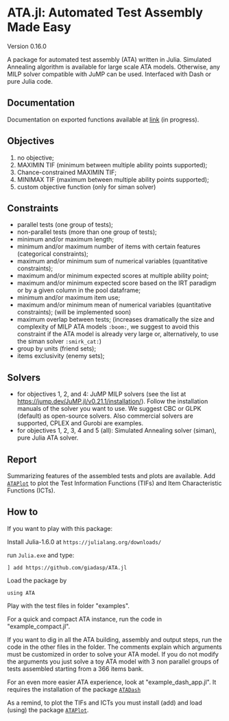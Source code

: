 # ATA.jl: Automated Test Assembly Made Easy

Version 0.16.0

A package for automated test assembly (ATA) written in Julia.
Simulated Annealing algorithm is available for large scale ATA models.
Otherwise, any MILP solver compatible with JuMP can be used.
Interfaced with Dash or pure Julia code.

## Documentation

Documentation on exported functions available at [link](https://giadasp.github.io/ATA.jl/docs) (in progress).

## Objectives

1. no objective;
2. MAXIMIN TIF (minimum between multiple ability points supported);
3. Chance-constrained MAXIMIN TIF;
4. MINIMAX TIF (maximum between multiple ability points supported);
5. custom objective function (only for siman solver)

## Constraints

- parallel tests (one group of tests);
- non-parallel tests (more than one group of tests);
- minimum and/or maximum length;
- minimum and/or maximum number of items with certain features (categorical constraints);
- maximum and/or minimum sum of numerical variables (quantitative constraints);
- maximum and/or minimum expected scores at multiple ability point; 
- maximum and/or minimum expected score based on the IRT paradigm or by a given column in the pool dataframe;
- minimum and/or maximum item use;
- maximum and/or minimum mean of numerical variables (quantitative constraints); (will be implemented soon)
- maximum overlap between tests; (increases dramatically the size and complexity of MILP ATA models `:boom:`, we suggest to avoid this constraint if the ATA model is already very large or, alternatively, to use the siman solver `:smirk_cat:`)
- group by units (friend sets);
- items exclusivity (enemy sets);

## Solvers

- for objectives 1, 2, and 4: JuMP MILP solvers (see the list at https://jump.dev/JuMP.jl/v0.21.1/installation/). Follow the installation manuals of the solver you want to use. We suggest CBC or GLPK (default) as open-source solvers. Also commercial solvers are supported, CPLEX and Gurobi are examples.
- for objectives 1, 2, 3, 4 and 5 (all): Simulated Annealing solver (siman), pure Julia ATA solver.

## Report

Summarizing features of the assembled tests and plots are available.
Add [`ATAPlot`](https://github.com/giadasp/ATAPlot.jl) to plot the Test Information Functions (TIFs) and Item Characteristic Functions (ICTs).

## How to

If you want to play with this package:

Install Julia-1.6.0 at `https://julialang.org/downloads/`

run `Julia.exe` and type:

```
] add https://github.com/giadasp/ATA.jl
```

Load the package by

```
using ATA
```

Play with the test files in folder "examples".

For a quick and compact ATA instance, run the code in "example_compact.jl".

If you want to dig in all the ATA building, assembly and output steps, run the code in the other files in the folder.
The comments explain which arguments must be customized in order to solve your ATA model. 
If you do not modify the arguments you just solve a toy ATA model with 3 non parallel groups of tests assembled starting from a 366 items bank.

For an even more easier ATA experience, look at "example_dash_app.jl".
It requires the installation of the package [`ATADash`](https://github.com/giadasp/ATADash.jl)

As a remind, to plot the TIFs and ICTs you must install (add) and load (using) the package [`ATAPlot`](https://github.com/giadasp/ATAPlot.jl).
